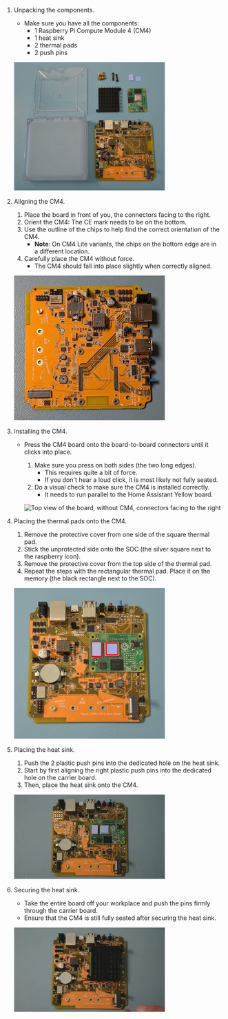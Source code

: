 <!---Installing the Raspberry Pi Compute Module 4-->

1. Unpacking the components.

    - Make sure you have all the components:
      - 1 Raspberry Pi Compute Module 4 (CM4)
      - 1 heat sink
      - 2 thermal pads
      - 2 push pins

    ![Clip showing the components layed out, with the case disassembled](/static/img/yellow/step-5-poe-unpacked.jpeg)

1. Aligning the CM4.

    1. Place the board in front of you, the connectors facing to the right.
    1. Orient the CM4: The CE mark needs to be on the bottom.
    1. Use the outline of the chips to help find the correct orientation of the CM4.
        - **Note**: On CM4 Lite variants, the chips on the bottom edge are in a different location.
    1. Carefully place the CM4 without force.
       - The CM4 should fall into place slightly when correctly aligned.

    ![Top view of the board, without CM4, connectors facing to the right](/static/img/yellow/step-6-poe-align-cm4.jpeg)

1. Installing the CM4.

    - Press the CM4 board onto the board-to-board connectors until it clicks into place.

      1. Make sure you press on both sides (the two long edges).
          - This requires quite a bit of force.
          - If you don't hear a loud click, it is most likely not fully seated.
      1. Do a visual check to make sure the CM4 is installed correctly.
          - It needs to run parallel to the Home Assistant Yellow board.

      ![Top view of the board, without CM4, connectors facing to the right](/static/img/yellow/install-cm4-01.webp)

1. Placing the thermal pads onto the CM4.

    1. Remove the protective cover from one side of the square thermal pad.
    1. Stick the unprotected side onto the SOC (the silver square next to the raspberry icon).
    1. Remove the protective cover from the top side of the thermal pad.
    1. Repeat the steps with the rectangular thermal pad. Place it on the memory (the black rectangle next to the SOC).

    ![Top view of the board, with the CM4 installed](/static/img/yellow/step-7-poe-heat-pads-placement_callouts.jpeg)

1. Placing the heat sink.

    1. Push the 2 plastic push pins into the dedicated hole on the heat sink.
    1. Start by first aligning the right plastic push pins into the dedicated hole on the carrier board.
    1. Then, place the heat sink onto the CM4.

    ![Top view of the board, showing how to install the heat sink](/static/img/yellow/step-8-install-heatsink.webp)

1. Securing the heat sink.

    - Take the entire board off your workplace and push the pins firmly through the carrier board.
    - Ensure that the CM4 is still fully seated after securing the heat sink.

    ![Top view of the board, showing how to fasten the heat sink pins](/static/img/yellow/step-9-push-pins-heatsink.webp)
